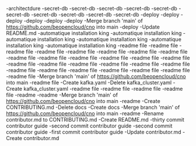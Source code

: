 -architectdure
-secret-db
-secret-db
-secret-db
-secret-db
-secret-db
-secret-db
-secret-db
-secret-db
-secret-db
-secret-db
-deploy
-deploy
-deploy
-deploy
-deploy
-deploy
-Merge branch 'main' of https://github.com/beopencloud/cno into main
-deploy
-Update README.md
-automatique installation king
-automatique installation king
-automatique installation king
-automatique installation king
-automatique installation king
-automatique installation king
-readme file
-readme file
-readme file
-readme file
-readme file
-readme file
-readme file
-readme file
-readme file
-readme file
-readme file
-readme file
-readme file
-readme file
-readme file
-readme file
-readme file
-readme file
-readme file
-readme file
-readme file
-readme file
-readme file
-readme file
-readme file
-readme file
-readme file
-Merge branch 'main' of https://github.com/beopencloud/cno into main
-readme file
-Create kafka.yaml
-Delete kafka_cluster.yaml
-Create kafka_cluster.yaml
-readme file
-readme file
-readme file
-readme file
-readme
-readme
-Merge branch 'main' of https://github.com/beopencloud/cno into main
-readme
-Create CONTRIBUTING.md
-Delete docs
-Create docs
-Merge branch 'main' of https://github.com/beopencloud/cno into main
-readme
-Rename contributor.md to CONTRIBUTING.md
-Create README.md
-thirty commit contributor guide
-second commit contributor guide
-second commit contributor guide
-first commit contributor guide
-Update contributor.md
-Create contributor.md
